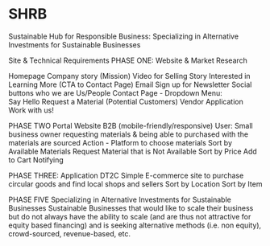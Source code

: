 # SHRB
Sustainable Hub for Responsible Business:  Specializing in Alternative Investments for Sustainable Businesses 

Site & Technical Requirements 
PHASE ONE: Website & Market Research 

Homepage 
Company story (Mission)
Video for Selling Story
	Interested in Learning More (CTA to Contact Page)
Email Sign up for Newsletter
Social buttons
who we are 
Us/People
Contact Page - 
	Dropdown Menu: 	
	Say Hello
	Request a Material (Potential Customers) 
	Vendor Application 	
	Work with us! 
	
PHASE TWO
Portal  Website B2B (mobile-friendly/responsive) 
User: Small business owner requesting materials & being able to purchased with the materials are sourced 
Action - Platform to choose materials 
Sort by Available Materials 
Request Material that is Not Available
Sort by Price 
Add to Cart 
Notifying 

PHASE THREE: Application DT2C
Simple E-commerce site to purchase circular goods and find local shops and sellers
Sort by Location 
Sort by Item

PHASE FIVE Specializing in Alternative Investments for Sustainable Businesses 
Sustainable Businesses that would like to scale their business but do not always have the ability to scale (and are thus not attractive for equity based financing) and is seeking alternative methods (i.e. non equity), crowd-sourced, revenue-based, etc. 
